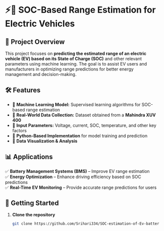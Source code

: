 # ⚡🚗 SOC-Based Range Estimation for Electric Vehicles  

## 📌 Project Overview  
This project focuses on **predicting the estimated range of an electric vehicle (EV) based on its State of Charge (SOC)** and other relevant parameters using machine learning. The goal is to assist EV users and manufacturers in optimizing range predictions for better energy management and decision-making.

## 🛠 Features  
- 🔹 **Machine Learning Model:** Supervised learning algorithms for SOC-based range estimation  
- 🔹 **Real-World Data Collection:** Dataset obtained from a **Mahindra XUV 400**  
- 🔹 **Input Parameters:** Voltage, current, SOC, temperature, and other key factors  
- 🔹 **Python-Based Implementation** for model training and prediction  
- 🔹 **Data Visualization & Analysis**  

## 📊 Applications  
✅ **Battery Management Systems (BMS)** – Improve EV range estimation  
✅ **Energy Optimization** – Enhance driving efficiency based on SOC predictions  
✅ **Real-Time EV Monitoring** – Provide accurate range predictions for users  

## 🚀 Getting Started  
1. **Clone the repository**  
   ```bash
   git clone https://github.com/Srihari334/SOC-estimation-of-Ev-battery.git

